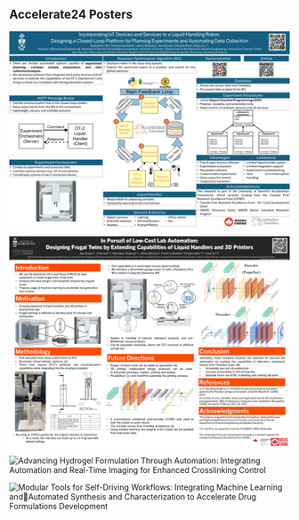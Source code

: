 ## Accelerate24 Posters

<!--

**Here are some ideas to get you started:**

🙋‍♀️ A short introduction - what is your organization all about?
🌈 Contribution guidelines - how can the community get involved?
👩‍💻 Useful resources - where can the community find your docs? Is there anything else the community should know?
🍿 Fun facts - what does your team eat for breakfast?
🧙 Remember, you can do mighty things with the power of [Markdown](https://docs.github.com/github/writing-on-github/getting-started-with-writing-and-formatting-on-github/basic-writing-and-formatting-syntax)
-->
![Incorporating IoT Devices and Services to a Liquid Handling Robot: Designing a Closed-Loop Platform for Planning Experiments and Automating Data Collection](/profile/AC_Conference_Poster_Sheldon_Mei_3.jpg)

![In Pursuit of Low-Cost Lab Automation: Designing Frugal Twins by Extending Capabilities of Liquid Handlers and 3D Printers](/profile/POSTER.jpg)

![Advancing Hydrogel Formulation Through Automation: Integrating Automation and Real-Time Imaging for Enhanced Crosslinking Control](/profile/2024_Accelerated_Conference.jpg)

![Modular Tools for Self-Driving Workflows: Integrating Machine Learning andAutomated Synthesis and Characterization to Accelerate Drug Formulations Development](/profile/Accelerate24_HuangWang_Poster_v2.jpg)
